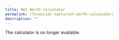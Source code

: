 ```yaml
---
title: Net Worth Calculator
permalink: /financial-tools/net-worth-calculator/
description: ""
---
```

The calculator is no longer available. 